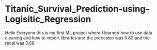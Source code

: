 # Titanic_Survival_Prediction-using-Logisitic_Regression
Hello Everyone this is my first ML project where I learned how to use data cleaning and how to import libraries and the precesion was 0.80 and the recal was 0.68
